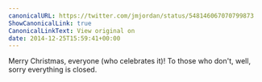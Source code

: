 ```yaml
---
canonicalURL: https://twitter.com/jmjordan/status/548146067070799873
ShowCanonicalLink: true
CanonicalLinkText: View original on
date: 2014-12-25T15:59:41+00:00
---
```

Merry Christmas, everyone (who celebrates it)! To those who don't, well, sorry everything is closed.